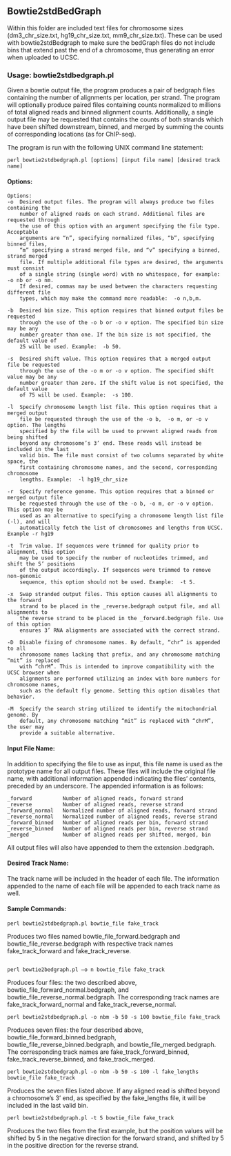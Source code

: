 ## Bowtie2stdBedGraph

Within this folder are included text files for chromosome sizes (dm3_chr_size.txt, hg19_chr_size.txt, mm9_chr_size.txt). These can be used with bowtie2stdBedgraph to make sure the bedGraph files do not include bins that extend past the end of a chromosome, thus generating an error when uploaded to UCSC.

### Usage: bowtie2stdbedgraph.pl

Given a bowtie output file, the program produces a pair of bedgraph files containing the number of alignments per location, per strand.  The program will optionally produce paired files containing counts normalized to millions of total aligned reads and binned alignment counts.  Additionally, a single output file may be requested that contains the counts of both strands which have been shifted downstream, binned, and merged by summing the counts of corresponding locations  (as for ChIP-seq).

The program is run with the following UNIX command line statement:
```
perl bowtie2stdbedgraph.pl [options] [input file name] [desired track name]
```

#### Options:
```
Options:
-o  Desired output files. The program will always produce two files containing the 
    number of aligned reads on each strand. Additional files are requested through 
    the use of this option with an argument specifying the file type. Acceptable 
    arguments are “n”, specifying normalized files, “b”, specifying binned files, 
    “m” specifying a strand merged file, and “v” specifying a binned, strand merged 
    file. If multiple additional file types are desired, the arguments must consist 
    of a single string (single word) with no whitespace, for example: -o nb or -o nm.
    If desired, commas may be used between the characters requesting different file 
    types, which may make the command more readable:  -o n,b,m.
    
-b  Desired bin size. This option requires that binned output files be requested 
    through the use of the -o b or -o v option. The specified bin size may be any 
    number greater than one. If the bin size is not specified, the default value of
    25 will be used. Example:  -b 50.
    
-s  Desired shift value. This option requires that a merged output file be requested
    through the use of the -o m or -o v option. The specified shift value may be any
    number greater than zero. If the shift value is not specified, the default value
    of 75 will be used. Example:  -s 100.
    
-l  Specify chromosome length list file. This option requires that a merged output 
    file be requested through the use of the -o b,  -o m, or -o v option. The lengths 
    specified by the file will be used to prevent aligned reads from being shifted 
    beyond any chromosome’s 3’ end. These reads will instead be included in the last 
    valid bin. The file must consist of two columns separated by white space, the 
    first containing chromosome names, and the second, corresponding chromosome 
    lengths. Example:  -l hg19_chr_size
    
-r  Specify reference genome. This option requires that a binned or merged output file
    be requested through the use of the -o b, -o m, or -o v option. This option may be 
    used as an alternative to specifying a chromosome length list file (-l), and will 
    automatically fetch the list of chromosomes and lengths from UCSC. Example -r hg19
    
-t  Trim value. If sequences were trimmed for quality prior to alignment, this option 
    may be used to specify the number of nucleotides trimmed, and shift the 5’ positions
    of the output accordingly. If sequences were trimmed to remove non-genomic 
    sequence, this option should not be used. Example:  -t 5.
    
-x  Swap stranded output files. This option causes all alignments to the forward 
    strand to be placed in the _reverse.bedgraph output file, and all alignments to 
    the reverse strand to be placed in the _forward.bedgraph file. Use of this option
    ensures 3’ RNA alignments are associated with the correct strand.
    
-D  Disable fixing of chromosome names. By default, “chr” is appended to all 
    chromosome names lacking that prefix, and any chromosome matching “mit” is replaced
    with “chrM”. This is intended to improve compatibility with the UCSC browser when
    alignments are performed utilizing an index with bare numbers for chromosome names,
    such as the default fly genome. Setting this option disables that behavior.
    
-M  Specify the search string utilized to identify the mitochondrial genome. By 
    default, any chromosome matching “mit” is replaced with “chrM”, the user may 
    provide a suitable alternative.
```

#### Input File Name:
In addition to specifying the file to use as input, this file name is used as the prototype name for all output files.  These files will include the original file name, with additional information appended indicating the files’ contents, preceded by an underscore.  The appended information is as follows:
```
_forward		  Number of aligned reads, forward strand
_reverse		  Number of aligned reads, reverse strand
_forward_normal	  Normalized number of aligned reads, forward strand
_reverse_normal	  Normalized number of aligned reads, reverse strand
_forward_binned	  Number of aligned reads per bin, forward strand
_reverse_binned	  Number of aligned reads per bin, reverse strand
_merged		      Number of aligned reads per shifted, merged, bin
```

All output files will also have appended to them the extension .bedgraph.

#### Desired Track Name:
The track name will be included in the header of each file.  The information appended to the name of each file will be appended to each track name as well.

#### Sample Commands:
```
perl bowtie2stdbedgraph.pl bowtie_file fake_track
```
Produces two files named bowtie_file_forward.bedgraph and bowtie_file_reverse.bedgraph with respective track names fake_track_forward and fake_track_reverse.
  

```

perl bowtie2bedgraph.pl –o n bowtie_file fake_track
```
Produces four files:  the two described above, bowtie_file_forward_normal.bedgraph, and bowtie_file_reverse_normal.bedgraph.  The corresponding track names are fake_track_forward_normal and fake_track_reverse_normal.  
  

```
perl bowtie2stdbedgraph.pl -o nbm -b 50 -s 100 bowtie_file fake_track
```
Produces seven files:  the four described above, bowtie_file_forward_binned.bedgraph, bowtie_file_reverse_binned.bedgraph, and bowtie_file_merged.bedgraph.  The corresponding track names are fake_track_forward_binned, fake_track_reverse_binned, and fake_track_merged.

```
perl bowtie2stdbedgraph.pl -o nbm -b 50 -s 100 -l fake_lengths bowtie_file fake_track
```
Produces the seven files listed above.  If any aligned read is shifted beyond a chromosome’s 3’ end, as specified by the fake_lengths file, it will be included in the last valid bin. 

```
perl bowtie2stdbedgraph.pl -t 5 bowtie_file fake_track
```
Produces the two files from the first example, but the position values will be shifted by 5 in the negative direction for the forward strand, and shifted by 5 in the positive direction for the reverse strand.

